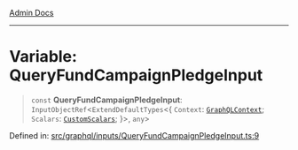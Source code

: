 [Admin Docs](/)

***

# Variable: QueryFundCampaignPledgeInput

> `const` **QueryFundCampaignPledgeInput**: `InputObjectRef`\<`ExtendDefaultTypes`\<\{ `Context`: [`GraphQLContext`](../../../context/type-aliases/GraphQLContext.md); `Scalars`: [`CustomScalars`](../../../scalars/type-aliases/CustomScalars.md); \}\>, `any`\>

Defined in: [src/graphql/inputs/QueryFundCampaignPledgeInput.ts:9](https://github.com/PalisadoesFoundation/talawa-api/blob/5c2e90552414053c7e52a1a2621c3724f43bf6ad/src/graphql/inputs/QueryFundCampaignPledgeInput.ts#L9)
